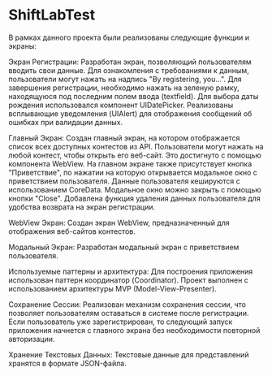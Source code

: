 # ShiftLabTest
В рамках данного проекта были реализованы следующие функции и экраны:

Экран Регистрации:
Разработан экран, позволяющий пользователям вводить свои данные.
Для ознакомления с требованиями к данным, пользователи могут нажать на надпись "By registering, you…".
Для завершения регистрации, необходимо нажать на зеленую рамку, находящуюся под последним полем ввода (textfield).
Для выбора даты рождения использовался компонент UIDatePicker.
Реализованы всплывающие уведомления (UIAlert) для отображения сообщений об ошибках при валидации данных.

Главный Экран:
Создан главный экран, на котором отображается список всех доступных контестов из API.
Пользователи могут нажать на любой контест, чтобы открыть его веб-сайт. Это достигнуто с помощью компонента WebView.
На главном экране также присутствует кнопка "Приветствие", по нажатии на которую открывается модальное окно с приветствием пользователя. Данные пользователя кешируются с использованием CoreData.
Модальное окно можно закрыть с помощью кнопки "Close".
Добавлена функция удаления данных пользователя для удобства возврата на экран регистрации.

WebView Экран:
Создан экран WebView, предназначенный для отображения веб-сайтов контестов.

Модальный Экран:
Разработан модальный экран с приветствием пользователя.

Используемые паттерны и архитектура:
Для построения приложения использован паттерн координатор (Coordinator).
Проект выполнен с использованием архитектуры MVP (Model-View-Presenter).

Сохранение Сессии:
Реализован механизм сохранения сессии, что позволяет пользователям оставаться в системе после регистрации.
Если пользователь уже зарегистрирован, то следующий запуск приложения начнется с главного экрана без необходимости повторной авторизации.

Хранение Текстовых Данных:
Текстовые данные для представлений хранятся в формате JSON-файла.
